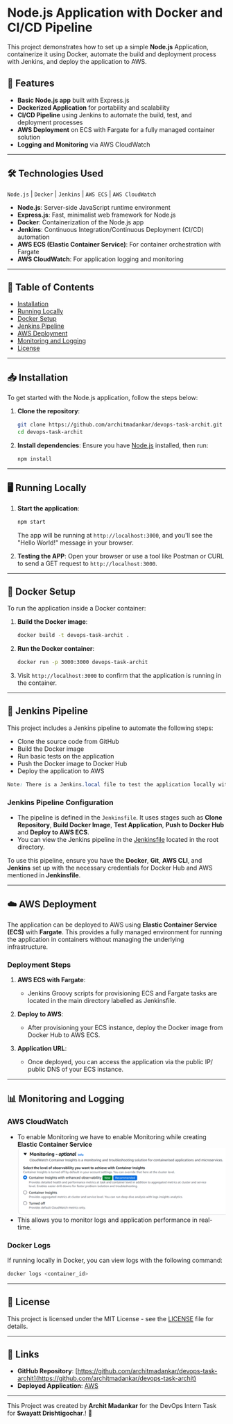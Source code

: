 # Node.js Application with Docker and CI/CD Pipeline

 This project demonstrates how to set up a simple **Node.js** Application, containerize it using Docker, automate the build and deployment process with Jenkins, and deploy the application to AWS. 


## 🚀 **Features**

- **Basic Node.js app** built with Express.js
- **Dockerized Application** for portability and scalability
- **CI/CD Pipeline** using Jenkins to automate the build, test, and deployment processes
- **AWS Deployment** on ECS with Fargate for a fully managed container solution
- **Logging and Monitoring** via AWS CloudWatch

---

## 🛠️ **Technologies Used**

`Node.js` | `Docker` | `Jenkins` | `AWS ECS` | `AWS CloudWatch`  

- **Node.js**: Server-side JavaScript runtime environment
- **Express.js**: Fast, minimalist web framework for Node.js
- **Docker**: Containerization of the Node.js app
- **Jenkins**: Continuous Integration/Continuous Deployment (CI/CD) automation
- **AWS ECS (Elastic Container Service)**: For container orchestration with Fargate
- **AWS CloudWatch**: For application logging and monitoring

---

## 📜 **Table of Contents**

- [Installation](#installation)
- [Running Locally](#running-locally)
- [Docker Setup](#docker-setup)
- [Jenkins Pipeline](#jenkins-pipeline)
- [AWS Deployment](#aws-deployment)
- [Monitoring and Logging](#monitoring-and-logging)
- [License](#license)

---

## 📥 **Installation**

To get started with the Node.js application, follow the steps below:

1. **Clone the repository**:
   ```bash
   git clone https://github.com/architmadankar/devops-task-archit.git
   cd devops-task-archit
   ```

2. **Install dependencies**:
   Ensure you have [Node.js](https://nodejs.org/) installed, then run:
   ```bash
   npm install
   ```

---

## 🖥️ **Running Locally**

1. **Start the application**:
   ```bash
   npm start
   ```
   The app will be running at `http://localhost:3000`, and you'll see the "Hello World!" message in your browser.

2. **Testing the APP**:
   Open your browser or use a tool like Postman or CURL to send a GET request to `http://localhost:3000`.

---

## 🐳 **Docker Setup**

To run the application inside a Docker container:

1. **Build the Docker image**:
   ```bash
   docker build -t devops-task-archit .
   ```

2. **Run the Docker container**:
   ```bash
   docker run -p 3000:3000 devops-task-archit
   ```

3. Visit `http://localhost:3000` to confirm that the application is running in the container.

---

## 🔧 **Jenkins Pipeline**

This project includes a Jenkins pipeline to automate the following steps:

- Clone the source code from GitHub
- Build the Docker image
- Run basic tests on the application
- Push the Docker image to Docker Hub
- Deploy the application to AWS
```css
Note: There is a Jenkins.local file to test the application locally with Docker.
```
### **Jenkins Pipeline Configuration**

- The pipeline is defined in the `Jenkinsfile`. It uses stages such as **Clone Repository**, **Build Docker Image**, **Test Application**, **Push to Docker Hub** and **Deploy to AWS ECS**.
- You can view the Jenkins pipeline in the [Jenkinsfile](Jenkinsfile) located in the root directory.

To use this pipeline, ensure you have the **Docker**, **Git**, **AWS CLI**, and **Jenkins** set up with the necessary credentials for Docker Hub and AWS mentioned in **Jenkinsfile**.

---

## ☁️ **AWS Deployment**

The application can be deployed to AWS using **Elastic Container Service (ECS)** with **Fargate**. This provides a fully managed environment for running the application in containers without managing the underlying infrastructure.

### **Deployment Steps**

1. **AWS ECS with Fargate**:
   - Jenkins Groovy scripts for provisioning ECS and Fargate tasks are located in the main directory labelled as Jenkinsfile.
   
2. **Deploy to AWS**:
   - After provisioning your ECS instance, deploy the Docker image from Docker Hub to AWS ECS.

3. **Application URL**:
   - Once deployed, you can access the application via the public IP/ public DNS of your ECS instance.

---

## 📊 **Monitoring and Logging**

### **AWS CloudWatch**

- To enable Monitoring we have to enable Monitoring while creating **Elastic Container Service**![Monitoring](image.png)
- This allows you to monitor logs and application performance in real-time.

### **Docker Logs**

If running locally in Docker, you can view logs with the following command:
```bash
docker logs <container_id>
```

---


## 📄 **License**

This project is licensed under the MIT License - see the [LICENSE](LICENSE) file for details.

---

## 🔗 **Links**

- **GitHub Repository**: [https://github.com/architmadankar/devops-task-archit](https://github.com/architmadankar/devops-task-archit)
- **Deployed Application**: [AWS](http://3.7.66.106:3000/)

---

This Project was created by **Archit Madankar** for the DevOps Intern Task for **Swayatt Drishtigochar**.! 🚀

